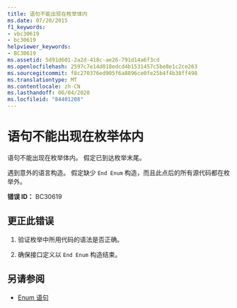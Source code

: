 ```yaml
---
title: 语句不能出现在枚举体内
ms.date: 07/20/2015
f1_keywords:
- vbc30619
- bc30619
helpviewer_keywords:
- BC30619
ms.assetid: 5d91d601-2a2d-418c-ae26-791d14a6f3cd
ms.openlocfilehash: 2597c7e14d018edcd4b1531457c5be8e1c2ce263
ms.sourcegitcommit: f8c270376ed905f6a8896ce0fe25b4f4b38ff498
ms.translationtype: MT
ms.contentlocale: zh-CN
ms.lasthandoff: 06/04/2020
ms.locfileid: "84401208"
---
```

# <a name="statement-cannot-appear-within-an-enum-body"></a>语句不能出现在枚举体内
语句不能出现在枚举体内。 假定已到达枚举末尾。  
  
 遇到意外的语言构造。 假定缺少 `End Enum` 构造，而且此点后的所有源代码都在枚举外。  
  
 **错误 ID：** BC30619  
  
## <a name="to-correct-this-error"></a>更正此错误  
  
1. 验证枚举中所用代码的语法是否正确。  
  
2. 确保接口定义以 `End Enum` 构造结束。  
  
## <a name="see-also"></a>另请参阅

- [Enum 语句](../language-reference/statements/enum-statement.md)
